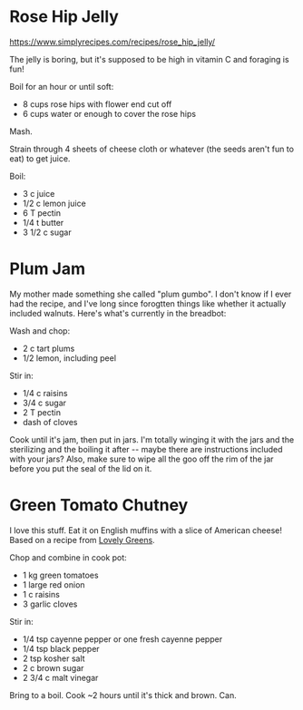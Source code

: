 # Rose Hip Jelly
https://www.simplyrecipes.com/recipes/rose_hip_jelly/

The jelly is boring, but it's supposed to be high in vitamin C and foraging is fun!

Boil for an hour or until soft:
- 8 cups rose hips with flower end cut off
- 6 cups water or enough to cover the rose hips

Mash.

Strain through 4 sheets of cheese cloth or whatever (the seeds aren't fun to eat) to get juice.

Boil:
- 3 c juice
- 1/2 c lemon juice
- 6 T pectin
- 1/4 t butter
- 3 1/2 c sugar

# Plum Jam
My mother made something she called "plum gumbo". I don't know if I ever had the recipe, and I've long since forogtten things like whether it actually included walnuts. Here's what's currently in the breadbot:

Wash and chop:
- 2 c tart plums
- 1/2 lemon, including peel

Stir in:
- 1/4 c raisins
- 3/4 c sugar
- 2 T pectin
- dash of cloves

Cook until it's jam, then put in jars. I'm totally winging it with the jars and the sterilizing and the boiling it after -- maybe there are instructions included with your jars? Also, make sure to wipe all the goo off the rim of the jar before you put the seal of the lid on it.

# Green Tomato Chutney
I love this stuff. Eat it on English muffins with a slice of American cheese! Based on a recipe from [Lovely Greens](https://lovelygreens.com/spicy-green-tomato-chutney/).

Chop and combine in cook pot:
- 1 kg green tomatoes
- 1 large red onion
- 1 c raisins
- 3 garlic cloves

Stir in:
- 1/4 tsp cayenne pepper or one fresh cayenne pepper
-  1/4 tsp black pepper
-  2 tsp kosher salt
-  2 c brown sugar
-  2 3/4 c malt vinegar

Bring to a boil. Cook ~2 hours until it's thick and brown. Can.
